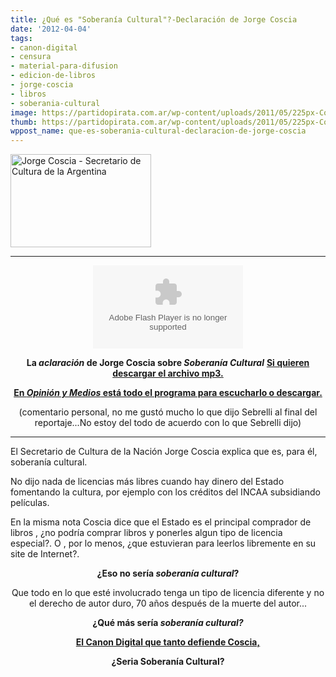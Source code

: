 ```yaml
---
title: ¿Qué es "Soberanía Cultural"?-Declaración de Jorge Coscia
date: '2012-04-04'
tags:
- canon-digital
- censura
- material-para-difusion
- edicion-de-libros
- jorge-coscia
- libros
- soberania-cultural
image: https://partidopirata.com.ar/wp-content/uploads/2011/05/225px-Coscia.jpg
thumb: https://partidopirata.com.ar/wp-content/uploads/2011/05/225px-Coscia-150x149.jpg
wppost_name: que-es-soberania-cultural-declaracion-de-jorge-coscia
---
```


<a href="https://partidopirata.com.ar/wp-content/uploads/2011/05/225px-Coscia.jpg"><img class="size-full wp-image-873" title="225px-Coscia" src="https://partidopirata.com.ar/wp-content/uploads/2011/05/225px-Coscia.jpg" alt="Jorge Coscia - Secretario de Cultura de la Argentina" width="225" height="149" /></a>


<hr />

<center>
<object id="player1149714" width="240" height="133" classid="clsid:d27cdb6e-ae6d-11cf-96b8-444553540000" codebase="http://download.macromedia.com/pub/shockwave/cabs/flash/swflash.cab#version=6,0,40,0"><param name="AllowScriptAccess" value="always" /><param name="allowFullScreen" value="true" /><param name="wmode" value="transparent" /><param name="src" value="http://www.ivoox.com/playerivoox_ee_1149714_1.html" /><param name="allowfullscreen" value="true" /><param name="allowscriptaccess" value="always" /><embed id="player1149714" width="240" height="133" type="application/x-shockwave-flash" src="http://www.ivoox.com/playerivoox_ee_1149714_1.html" AllowScriptAccess="always" allowFullScreen="true" wmode="transparent" allowfullscreen="true" allowscriptaccess="always" /></object></center>
<p style="text-align: center;"><strong>La <em>aclaración</em> de Jorge Coscia sobre <em>Soberanía Cultural</em></strong>
<strong> <a href="http://www.ivoox.com/jorge-coscia-jorge-lanata-sobre-soberania-cultural_md_1149714_1.mp3" target="_blank">Si quieren descargar el archivo mp3.</a></strong></p>
<p style="text-align: center;"><strong><a href="http://opinionymedios.blogspot.com.br/2012/04/lanata-en-radio-mitre-audio-442012.html" target="_blank">En <em>Opinión y Medios</em> está todo el programa para escucharlo o descargar.</a></strong></p>
<p style="text-align: center;">(comentario personal, no me gustó mucho lo que dijo Sebrelli al final del reportaje...No estoy del todo de acuerdo con lo que Sebrelli dijo)</p>


<hr />

El Secretario de Cultura de la Nación Jorge Coscia explica que es, para él, soberanía cultural.

No dijo nada de licencias más libres cuando hay dinero del Estado fomentando la cultura, por ejemplo con los créditos del INCAA subsidiando películas.

En la misma nota Coscia dice que el Estado es el principal comprador de libros , ¿no podría comprar libros y ponerles algun tipo de licencia especial?. O , por lo menos, ¿que estuvieran para leerlos libremente en su site de Internet?.
<p style="text-align: center;"><strong>¿Eso no sería<em> soberanía cultural</em>?</strong></p>
<p style="text-align: center;">Que todo en lo que esté involucrado tenga un tipo de licencia diferente y no el derecho de autor duro, 70 años después de la muerte del autor...</p>
<p style="text-align: center;"><strong>¿Qué más sería <em>soberanía cultural?</em></strong></p>
<p style="text-align: center;"><strong><a href="https://partidopirata.com.ar/872/jorge-coscia-secretario-de-cultura-de-la-nacion-hablando-sobre-cambios-en-el-derecho-de-autor">El Canon Digital que tanto defiende Coscia, </a></strong></p>
<p style="text-align: center;"><strong>¿Seria Soberanía Cultural?</strong></p>
